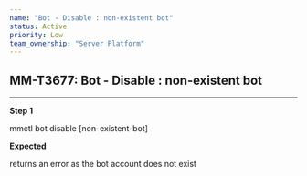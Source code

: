 ```yaml
---
name: "Bot - Disable : non-existent bot"
status: Active
priority: Low
team_ownership: "Server Platform"
---
```


## MM-T3677: Bot - Disable : non-existent bot

---

**Step 1**

mmctl bot disable \[non-existent-bot]

**Expected**

returns an error as the bot account does not exist
